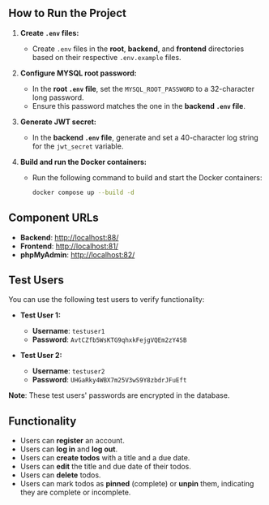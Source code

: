 ## How to Run the Project

1. **Create `.env` files:**
   - Create `.env` files in the **root**, **backend**, and **frontend** directories based on their respective `.env.example` files.

2. **Configure MYSQL root password:**
   - In the **root `.env` file**, set the `MYSQL_ROOT_PASSWORD` to a 32-character long password.
   - Ensure this password matches the one in the **backend `.env` file**.

3. **Generate JWT secret:**
   - In the **backend `.env` file**, generate and set a 40-character log string for the `jwt_secret` variable.

4. **Build and run the Docker containers:**
   - Run the following command to build and start the Docker containers:
     ```bash
     docker compose up --build -d
     ```

## Component URLs
- **Backend**: [http://localhost:88/](http://localhost:88/)
- **Frontend**: [http://localhost:81/](http://localhost:81/)
- **phpMyAdmin**: [http://localhost:82/](http://localhost:82/)

## Test Users

You can use the following test users to verify functionality:

- **Test User 1:**
  - **Username**: `testuser1`
  - **Password**: `AvtCZfb5WsKTG9qhxkFejgVQEm2zY4SB`

- **Test User 2:**
  - **Username**: `testuser2`
  - **Password**: `UHGaRky4WBX7m25V3wS9Y8zbdrJFuEft`

**Note**: These test users' passwords are encrypted in the database.

## Functionality

- Users can **register** an account.
- Users can **log in** and **log out**.
- Users can **create todos** with a title and a due date.
- Users can **edit** the title and due date of their todos.
- Users can **delete** todos.
- Users can mark todos as **pinned** (complete) or **unpin** them, indicating they are complete or incomplete.
